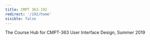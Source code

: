 ```yaml
---
title: CMPT 363-192
redirect: '/192/home'
visible: false
---
```


The Course Hub for CMPT-363 User Interface Design, Summer 2019
